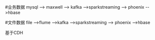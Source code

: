 #业务数据
mysql --> maxwell --> kafka -->sparkstreaming --> phoenix -->hbase

#文件数据
file -->flume -->kafka -->sparkstreaming --> phoenix -->hbase

基于CDH
